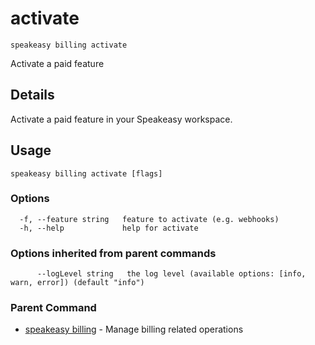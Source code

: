# activate  
`speakeasy billing activate`  


Activate a paid feature  

## Details

Activate a paid feature in your Speakeasy workspace.

## Usage

```
speakeasy billing activate [flags]
```

### Options

```
  -f, --feature string   feature to activate (e.g. webhooks)
  -h, --help             help for activate
```

### Options inherited from parent commands

```
      --logLevel string   the log level (available options: [info, warn, error]) (default "info")
```

### Parent Command

* [speakeasy billing](/docs/speakeasy-reference/cli/billing)	 - Manage billing related operations
